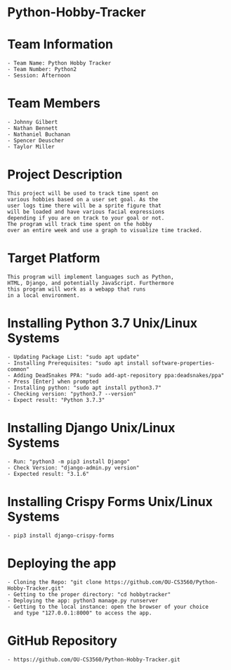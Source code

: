 # Python-Hobby-Tracker
# Team Information
    - Team Name: Python Hobby Tracker
    - Team Number: Python2
    - Session: Afternoon
# Team Members
    - Johnny Gilbert
    - Nathan Bennett
    - Nathaniel Buchanan
    - Spencer Deuscher
    - Taylor Miller
# Project Description
    This project will be used to track time spent on
    various hobbies based on a user set goal. As the
    user logs time there will be a sprite figure that
    will be loaded and have various facial expressions
    depending if you are on track to your goal or not.
    The program will track time spent on the hobby
    over an entire week and use a graph to visualize time tracked.
# Target Platform
    This program will implement languages such as Python,
    HTML, Django, and potentially JavaScript. Furthermore
    this program will work as a webapp that runs
    in a local environment.
# Installing Python 3.7 Unix/Linux Systems
    - Updating Package List: "sudo apt update"
    - Installing Prerequisites: "sudo apt install software-properties-common"
    - Adding DeadSnakes PPA: "sudo add-apt-repository ppa:deadsnakes/ppa"
    - Press [Enter] when prompted
    - Installing python: "sudo apt install python3.7"
    - Checking version: "python3.7 --version"
    - Expect result: "Python 3.7.3"
# Installing Django Unix/Linux Systems
    - Run: "python3 -m pip3 install Django"
    - Check Version: "django-admin.py version"
    - Expected result: "3.1.6"
# Installing Crispy Forms Unix/Linux Systems
    - pip3 install django-crispy-forms
# Deploying the app
    - Cloning the Repo: "git clone https://github.com/OU-CS3560/Python-Hobby-Tracker.git"
    - Getting to the proper directory: "cd hobbytracker"
    - Deploying the app: python3 manage.py runserver
    - Getting to the local instance: open the browser of your choice
      and type "127.0.0.1:8000" to access the app.
# GitHub Repository
    - https://github.com/OU-CS3560/Python-Hobby-Tracker.git
